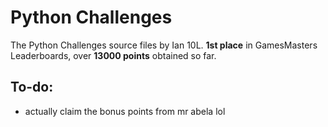 # Python Challenges

The Python Challenges source files by Ian 10L. **1st place** in GamesMasters Leaderboards, over **13000 points** obtained so far.

## To-do:
- actually claim the bonus points from mr abela lol
